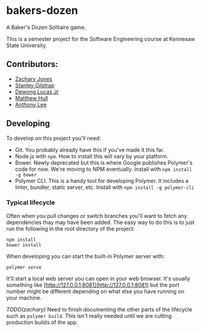 # bakers-dozen

A Baker's Dozen Solitaire game.

This is a semester project for the Software Engineering course at Kennesaw State University.

## Contributors:

- [Zachary Jones](https://github.com/zacharytamas)
- [Stanley Gilstrap](https://github.com/Stangil)
- [Dewong Lucas Jr](https://github.com/Dewonglucas11)
- [Matthew Hull](https://github.com/mattdhull94)
- [Anthony Lee](https://github.com/anthonylee83)

## Developing

To develop on this project you'll need:

- Git. You probably already have this if you've made it this far.
- Node.js with `npm`. How to install this will vary by your platform.
- Bower. Newly deprecated but this is where Google publishes Polymer's code for now. We're moving to NPM eventually. Install with `npm install -g bower`
- Polymer CLI. This is a handy tool for developing Polymer. It includes a linter, bundler, static server, etc. Install with `npm install -g polymer-cli`

### Typical lifecycle

Often when you pull changes or switch branches you'll want to fetch any dependencies thay may have been added. The easy way to do this is to just run the following in the root directory of the project:

    npm install
    bower install

When developing you can start the built-in Polymer server with:

    polymer serve

It'll start a local web server you can open in your web browser. It's usually something like [http://127.0.0.1:8081](http://127.0.0.1:8081) but the port number might be different depending on what else you have running on your machine.

*TODO(zachary)* Need to finish documenting the other parts of the lifecycle such as `polymer build`. This isn't really needed until we are cutting production builds of the app.
